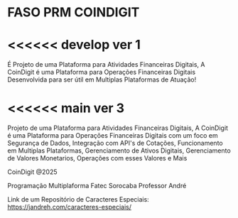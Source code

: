 # FASO PRM COINDIGIT
<<<<<< develop ver 1
=
É Projeto de uma Plataforma para Atividades Financeiras Digitais, A CoinDigit é uma Plataforma para Operações Financeiras Digitais Desenvolvida para ser útil em Multiplas Plataformas de Atuação!
>>>>>>
<<<<<< main ver 3
=
Projeto de uma Plataforma para Atividades Financeiras Digitais, A CoinDigit é uma Plataforma para Operações Financeiras Digitais com um foco em Segurança de Dados, Integração com API's de Cotações, Funcionamento em Multiplas Plataformas, Gerenciamento de Ativos Digitais, Gerenciamento de Valores Monetarios, Operações com esses Valores e Mais
>>>>>
CoinDigit @2025

Programação Multiplaforma Fatec Sorocaba
Professor André

Link de um Repositório de Caracteres Especiais: https://jandreh.com/caracteres-especiais/





